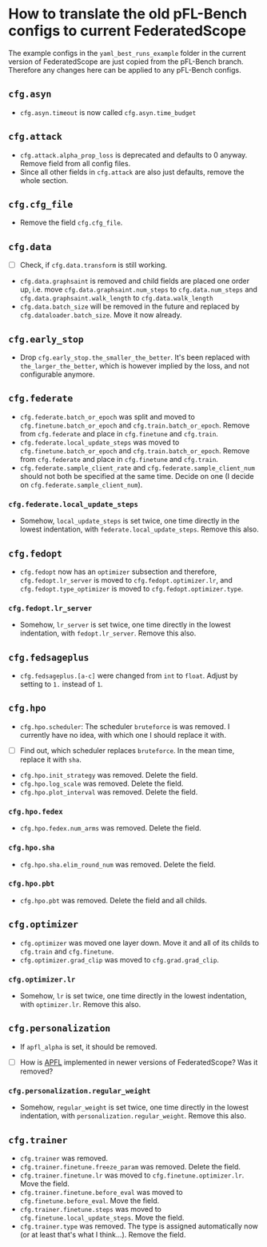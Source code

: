 # How to translate the old pFL-Bench configs to current FederatedScope

The example configs in the `yaml_best_runs_example` folder in the current version of FederatedScope are just copied from the pFL-Bench branch. Therefore any changes here can be applied to any pFL-Bench configs.

## `cfg.asyn`
- `cfg.asyn.timeout` is now called `cfg.asyn.time_budget`

## `cfg.attack`
- `cfg.attack.alpha_prop_loss` is deprecated and defaults to $0$ anyway. Remove field from all config files.
- Since all other fields in `cfg.attack` are also just defaults, remove the whole section.

## `cfg.cfg_file`
- Remove the field `cfg.cfg_file`.

## `cfg.data`
- [ ] Check, if `cfg.data.transform` is still working.
- `cfg.data.graphsaint` is removed and child fields are placed one order up, i.e. move `cfg.data.graphsaint.num_steps` to `cfg.data.num_steps` and `cfg.data.graphsaint.walk_length` to `cfg.data.walk_length`
- `cfg.data.batch_size` will be removed in the future and replaced by `cfg.dataloader.batch_size`. Move it now already.

## `cfg.early_stop`
- Drop `cfg.early_stop.the_smaller_the_better`. It's been replaced with `the_larger_the_better`, which is however implied by the loss, and not configurable anymore.

## `cfg.federate`
- `cfg.federate.batch_or_epoch` was split and moved to `cfg.finetune.batch_or_epoch` and `cfg.train.batch_or_epoch`. Remove from `cfg.federate` and place in `cfg.finetune` and `cfg.train`.
- `cfg.federate.local_update_steps` was moved to `cfg.finetune.batch_or_epoch` and `cfg.train.batch_or_epoch`. Remove from `cfg.federate` and place in `cfg.finetune` and `cfg.train`.
- `cfg.federate.sample_client_rate` and `cfg.federate.sample_client_num` should not both be specified at the same time. Decide on one (I decide on `cfg.federate.sample_client_num`).

### `cfg.federate.local_update_steps`
- Somehow, `local_update_steps` is set twice, one time directly in the lowest indentation, with `federate.local_update_steps`. Remove this also.

## `cfg.fedopt`
- `cfg.fedopt` now has an `optimizer` subsection and therefore, `cfg.fedopt.lr_server` is moved to `cfg.fedopt.optimizer.lr`, and `cfg.fedopt.type_optimizer` is moved to `cfg.fedopt.optimizer.type`.

### `cfg.fedopt.lr_server`
- Somehow, `lr_server` is set twice, one time directly in the lowest indentation, with `fedopt.lr_server`. Remove this also.

## `cfg.fedsageplus`
- `cfg.fedsageplus.[a-c]` were changed from `int` to `float`. Adjust by setting to `1.` instead of `1`.

## `cfg.hpo`

- `cfg.hpo.scheduler`: The scheduler `bruteforce` is was removed. I currently have no idea, with which one I should replace it with.
- [ ] Find out, which scheduler replaces `bruteforce`. In the mean time, replace it with `sha`.
- `cfg.hpo.init_strategy` was removed. Delete the field.
- `cfg.hpo.log_scale` was removed. Delete the field.
- `cfg.hpo.plot_interval` was removed. Delete the field.

### `cfg.hpo.fedex`
- `cfg.hpo.fedex.num_arms` was removed. Delete the field.

### `cfg.hpo.sha`
- `cfg.hpo.sha.elim_round_num` was removed. Delete the field.

### `cfg.hpo.pbt`
- `cfg.hpo.pbt` was removed. Delete the field and all childs.

## `cfg.optimizer`
- `cfg.optimizer` was moved one layer down. Move it and all of its childs to `cfg.train` and `cfg.finetune`.
- `cfg.optimizer.grad_clip` was moved to `cfg.grad.grad_clip`.

### `cfg.optimizer.lr`
- Somehow, `lr` is set twice, one time directly in the lowest indentation, with `optimizer.lr`. Remove this also.

## `cfg.personalization`
- If `apfl_alpha` is set, it should be removed.
- [ ] How is [APFL](https://arxiv.org/abs/2003.13461) implemented in newer versions of FederatedScope? Was it removed?

### `cfg.personalization.regular_weight`
- Somehow, `regular_weight` is set twice, one time directly in the lowest indentation, with `personalization.regular_weight`. Remove this also.

## `cfg.trainer`
- `cfg.trainer` was removed.
- `cfg.trainer.finetune.freeze_param` was removed. Delete the field.
- `cfg.trainer.finetune.lr` was moved to `cfg.finetune.optimizer.lr`. Move the field.
- `cfg.trainer.finetune.before_eval` was moved to `cfg.finetune.before_eval`. Move the field.
- `cfg.trainer.finetune.steps` was moved to `cfg.finetune.local_update_steps`. Move the field.
- `cfg.trainer.type` was removed. The type is assigned automatically now (or at least that's what I think...). Remove the field.
